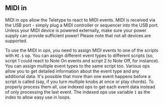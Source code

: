 ## MIDI in

MIDI in ops allow the Teletype to react to MIDI events. MIDI is received via the USB port - simply plug a MIDI controller or sequencer
into the USB port. Unless your MIDI device is powered externally, make sure your power supply can provide sufficient power! Please note 
that not all devices are supported. 

To use the MIDI in ops, you need to assign MIDI events to one of the scripts with `MI.$` op. You can assign different event types
to different scripts (so, script 1 could react to Note On events and script 2 to Note Off, for instance). You can assign multiple
event types to the same script too. Various ops allow you to get detailed information about the event type and any additional data.
It's possible that more than one event happens before a script is called (say, if you turn multiple knobs at once or play chords).
To properly process them all, use indexed ops to get each event data instead of only processing the last event. The indexed ops
use variable `I` as the index to allow easy use in loops.
